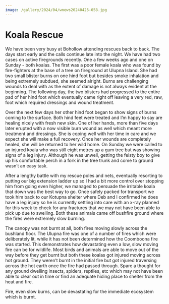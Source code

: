```yaml
---
image: /gallery/2024/04/wnews20240425-058.jpg
---
```

# Koala Rescue

We have been very busy at Bohollow
attending rescues back to back. The days start
early and the calls continue late into the night.
We have had two cases on active firegrounds
recently. One a few weeks ago and one on
Sunday - both koalas. The first was a poor
female koala who was found by fire-fighters
at the base of a tree on fireground at Ulupna
Island. She had two small blister burns on one
hind foot but besides smoke inhalation and
being extremely subdued, she seemed alright.
Burns are challenging wounds to deal with as
the extent of damage is not always evident
at the beginning. The following day, the two
blisters had progressed to the entire pad of
her hind foot which eventually came right off
leaving a very red, raw, foot which required
dressings and wound treatment.

Over the next few days her other hind foot
began to show signs of burns coming to the
surface. Both hind feet were treated and I’m
happy to say are healing nicely with fresh new
skin. One of her hands, more than five days
later erupted with a now visible burn wound
as well which meant more treatment and
dressings. She is coping well with her time
in care and we expect she will make a full
recovery. Once her wounds are completely
healed, she will be returned to her wild home.
On Sunday we were called to an injured koala
who was still eight metres up a gum tree but
was showing signs of a leg injury. Although
he was unwell, getting the feisty boy to give
up his comfortable perch in a fork in the tree
trunk and come to ground wasn’t an easy task.

After a lengthy battle with my rescue
poles and nets, eventually resorting to putting
our big extension ladder up so I had a bit
more control over stopping him from going
even higher, we managed to persuade the
irritable koala that down was the best way to
go. Once safely packed for transport we took
him back to our Kotupna shelter where Deb
and I confirmed he does have a leg injury
so he is currently settling into care with an
x-ray planned for this week to check for any
fractures that we may not have been able to
pick up due to swelling. Both these animals
came off bushfire ground where the fires were
extremely slow burning.

The canopy was not burnt at all, both fires
moving slowly across the bushland floor.
The Ulupna fire was one of a number of fires
which were deliberately lit, while it has not
been determined how the Coomboona fire was
started. This demonstrates how devastating
even a low, slow moving fire can be for
wildlife. Most birds and animals are able to
move out of the way before they get burnt but
both these koalas got injured moving across
hot ground. They weren’t burnt in the initial
fire but got injured traversing across the hot
earth once the fire had passed through. Spare
a thought for any ground dwelling insects,
spiders, reptiles, etc which may not have been
able to clear out in time or find an adequate
hiding place to shelter from the heat and fire.

Fire, even slow burns, can be devastating for
the immediate ecosystem which is burnt.